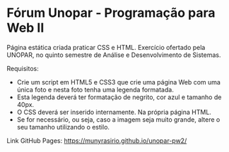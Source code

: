 # Fórum Unopar - Programação para Web II

Página estática criada praticar CSS e HTML. Exercício ofertado pela UNOPAR, no quinto semestre de Análise e Desenvolvimento de Sistemas.

Requisitos:

- Crie um script em HTML5 e CSS3 que crie uma página Web com uma única foto e nesta foto tenha uma legenda formatada.
- Esta legenda deverá ter formatação de negrito, cor azul e tamanho de 40px.
- O CSS deverá ser inserido internamente. Na própria página HTML.
- Se for necessário, ou seja, caso a imagem seja muito grande, altere o seu tamanho utilizando o estilo.

Link GitHub Pages: https://munyrasirio.github.io/unopar-pw2/
